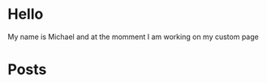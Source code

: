 # Hello

My name is Michael and at the momment I am working on my custom page

# Posts

<!-- BLOG-POST-LIST:START -->
<!-- BLOG-POST-LIST:END -->
